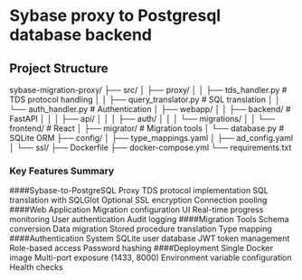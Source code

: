 # Sybase proxy to Postgresql database backend

## Project Structure

sybase-migration-proxy/
├── src/
│   ├── proxy/
│   │   ├── tds_handler.py        # TDS protocol handling
│   │   ├── query_translator.py   # SQL translation
│   │   └── auth_handler.py       # Authentication
│   ├── webapp/
│   │   ├── backend/              # FastAPI
│   │   │   ├── api/
│   │   │   ├── auth/
│   │   │   └── migrations/
│   │   └── frontend/             # React
│   ├── migrator/                 # Migration tools
│   └── database.py               # SQLite ORM
├── config/
│   ├── type_mappings.yaml
│   ├── ad_config.yaml
│   └── ssl/
├── Dockerfile
├── docker-compose.yml
└── requirements.txt

### Key Features Summary

####Sybase-to-PostgreSQL Proxy
        TDS protocol implementation
        SQL translation with SQLGlot
        Optional SSL encryption
        Connection pooling
####Web Application
        Migration configuration UI
        Real-time progress monitoring
        User authentication
        Audit logging
####Migration Tools
        Schema conversion
        Data migration
        Stored procedure translation
        Type mapping
####Authentication System
        SQLite user database
        JWT token management
        Role-based access
        Password hashing
####Deployment
        Single Docker image
        Multi-port exposure (1433, 8000)
        Environment variable configuration
        Health checks
        
